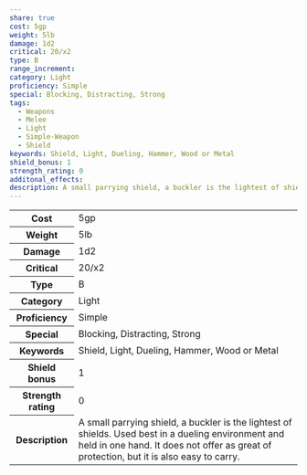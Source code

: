 ```yaml
---
share: true
cost: 5gp
weight: 5lb
damage: 1d2
critical: 20/x2
type: B
range_increment: 
category: Light
proficiency: Simple
special: Blocking, Distracting, Strong
tags:
  - Weapons
  - Melee
  - Light
  - Simple-Weapon
  - Shield
keywords: Shield, Light, Dueling, Hammer, Wood or Metal
shield_bonus: 1
strength_rating: 0
additonal_effects: 
description: A small parrying shield, a buckler is the lightest of shields. Used best in a dueling environment and held in one hand. It does not offer as great of protection, but it is also easy to carry.
---
```


<p><span style="overflow-x: auto;"><table><tbody><tr><th>Cost</th><td>5gp</td></tr><tr><th>Weight</th><td>5lb</td></tr><tr><th>Damage</th><td>1d2</td></tr><tr><th>Critical</th><td>20/x2</td></tr><tr><th>Type</th><td>B</td></tr><tr><th>Category</th><td>Light</td></tr><tr><th>Proficiency</th><td>Simple</td></tr><tr><th>Special</th><td>Blocking, Distracting, Strong</td></tr><tr><th>Keywords</th><td>Shield, Light, Dueling, Hammer, Wood or Metal</td></tr><tr><th>Shield bonus</th><td>1</td></tr><tr><th>Strength rating</th><td>0</td></tr><tr><th>Description</th><td>A small parrying shield, a buckler is the lightest of shields. Used best in a dueling environment and held in one hand. It does not offer as great of protection, but it is also easy to carry.</td></tr></tbody></table></span></p>
